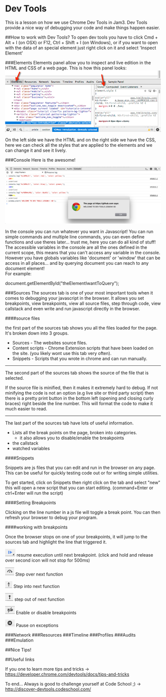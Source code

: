 # Dev Tools
This is a lesson on how we use Chrome Dev Tools in Jam3. Dev Tools provide a nice way of debugging your code and make things happen easier.

##How to work with Dev Tools?
To open dev tools you have to click Cmd + Alt + I (on OSX) or F12, Ctrl + Shift + I (on Windows), or if you want to open with the data of an special element just right click on it and select 'Inspect Element'

###Elements
Elements panel allow you to inspect and live edition in the HTML and CSS of a web page.
This is how this panel looks:
![alt tag](./images/elements-panel.png?raw=true "Elements Panel")  


On the left side we have the HTML and on the right side we have the CSS, here we can check all the styles that are applied to the elements and we can change it and see it lively.

###Console
Here is the awesome!  

![alt tag](./images/console-panel-hello.png?raw=true "Console Panel")

In the console you can run whatever you want in Javascript! You can run simple commands and multiple line commands, you can even define functions and use theres later... trust me, here you can do all kind of stuff!  
The accessible variables in the console are all the ones defined in the current scope, this means that you can't access any variable in the console. However you have globals variables like 'document' or 'window' that can be access in all places... and by querying document you can reach to any document element!  
For example: 
  
document.getElementById("theElementIwantToQuery");



###Sources
The sources tab is one of your most important tools when it comes to debugging your javascript in the browser. It allows you set breakpoints, view breakpoints, view all source files, step through code, view callstack and even write and run javascript directly in the browser.

####source files

the first part of the sources tab shows you all the files loaded for the page. It's broken down into 3 groups.

* Sources - The websites source files.
* Content scripts - Chrome Extension scripts that have been loaded on the site. (you likely wont use this tab very often).
* Snippets - Scripts that you wrote in chrome and can run manually.

***

The second part of the sources tab shows the source of the file that is selected.

If the source file is minified, then it makes it extremely hard to debug. If not minifying the code is not an option (e.g live site or third party script) then there is a pretty print button in the bottom left (opening and closing curly braces) right beside the line number. This will format the code to make it much easier to read. 

***

The last part of the sources tab have lots of useful information.
* Lists all the break points on the page, broken into categories.
  * it also allows you to disable/enable the breakpoints
* the callstack
* watched variables



####Snippets

Snippets are js files that you can edit and run in the browser on any page. This can be useful for quickly testing code out or for writing simple utilities.

To get started, click on Snippets then right click on the tab and select "new" this will open a new script that you can start editing. (command+Enter or ctrl+Enter will run the script)

####Setting Breakpoints

Clicking on the line number in a js file will toggle a break point. You can then refresh your browser to debug your program.

####working with breakpoints

Once the browser stops on one of your breakpoints, it will jump to the sources tab and highlight the line that triggered it. 


![alt tag](./images/continue.png?raw=true "continue")
resume execution until next breakpoint. (click and hold and release over second icon will not stop for 500ms)

![alt tag](./images/skip.png?raw=true "Step Over Next Function")
Step over next function

![alt tag](./images/into_function.png?raw=true "Step Into Next Function")
Step into next function 

![alt tag](./images/out_of_function.png?raw=true "Step Out Of Next Function")
step out of next function

![alt tag](./images/turn_off_breakpoints.png?raw=true "Enable Or Disable Breakpoints")
Enable or disable breakpoints

![alt tag](./images/pause_on_exception.png?raw=true "Pause On Exception")
Pause on exceptions



###Network
###Resources
###Timeline
###Profiles
###Audits
###Emulation



##Nice Tips!

##Useful links

If you one to learn more tips and tricks -> https://developer.chrome.com/devtools/docs/tips-and-tricks

To end... Always is good to challenge yourself at Code School ;) -> http://discover-devtools.codeschool.com/
